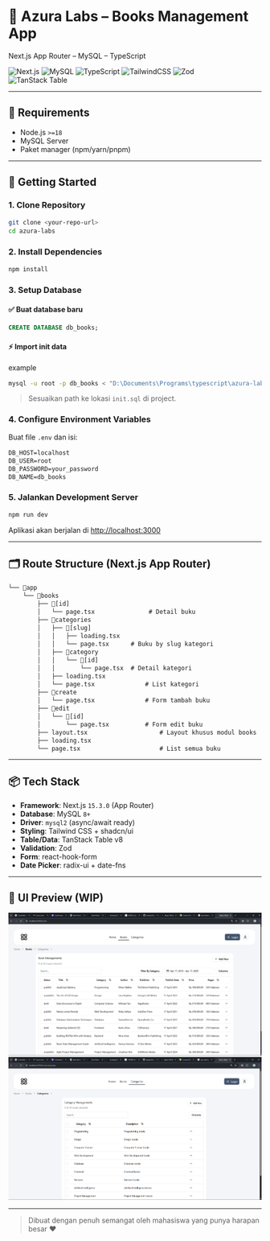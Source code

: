# 📘 Azura Labs – Books Management App
Next.js App Router – MySQL – TypeScript

![Next.js](https://img.shields.io/badge/Next.js-15.3.0-black?logo=next.js)
![MySQL](https://img.shields.io/badge/Database-MySQL-blue?logo=mysql)
![TypeScript](https://img.shields.io/badge/Language-TypeScript-blue?logo=typescript)
![TailwindCSS](https://img.shields.io/badge/UI-TailwindCSS-38B2AC?logo=tailwindcss)
![Zod](https://img.shields.io/badge/Validation-Zod-green)  
![TanStack Table](https://img.shields.io/badge/Table-TanStack%20Table-orange)

---

## 🧰 Requirements
- Node.js `>=18`
- MySQL Server
- Paket manager (npm/yarn/pnpm)

---

## 🚀 Getting Started

### 1. Clone Repository
```bash
git clone <your-repo-url>
cd azura-labs
```

### 2. Install Dependencies
```bash
npm install
```

### 3. Setup Database

#### ✅ Buat database baru
```sql
CREATE DATABASE db_books;
```

#### ⚡ Import init data

example

```bash
mysql -u root -p db_books < "D:\Documents\Programs\typescript\azura-labs\database\init.sql"
```
> Sesuaikan path ke lokasi `init.sql` di project.

### 4. Configure Environment Variables
Buat file `.env` dan isi:
```env
DB_HOST=localhost
DB_USER=root
DB_PASSWORD=your_password
DB_NAME=db_books
```

### 5. Jalankan Development Server
```bash
npm run dev
```
Aplikasi akan berjalan di [http://localhost:3000](http://localhost:3000)

---

## 🗂️ Route Structure (Next.js App Router)

```
└── 📁app
    └── 📁books
        ├── 📁[id]
        │   └── page.tsx               # Detail buku
        ├── 📁categories
        │   ├── 📁[slug]
        │   │   ├── loading.tsx
        │   │   └── page.tsx      # Buku by slug kategori
        │   ├── 📁category
        │   │   └── 📁[id]
        │   │       └── page.tsx  # Detail kategori
        │   ├── loading.tsx
        │   └── page.tsx              # List kategori
        ├── 📁create
        │   └── page.tsx              # Form tambah buku
        ├── 📁edit
        │   └── 📁[id]
        │       └── page.tsx          # Form edit buku
        ├── layout.tsx                    # Layout khusus modul books
        ├── loading.tsx
        └── page.tsx                      # List semua buku
```

---

## 📦 Tech Stack

- **Framework**: Next.js `15.3.0` (App Router)
- **Database**: MySQL `8+`
- **Driver**: `mysql2` (async/await ready)
- **Styling**: Tailwind CSS + shadcn/ui
- **Table/Data**: TanStack Table v8
- **Validation**: Zod
- **Form**: react-hook-form
- **Date Picker**: radix-ui + date-fns

---

## 📸 UI Preview (WIP)
![Preview](/assets/book-management.png)
![Preview](/assets/category-management.png)

---

> Dibuat dengan penuh semangat oleh mahasiswa yang punya harapan besar ❤️

